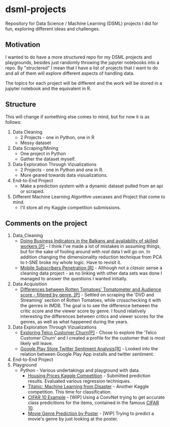 # dsml-projects
Repository for Data Science / Machine Learning (DSML) projects I did for fun, exploring different ideas and challenges.

## Motivation 
I wanted to do have a more structured repo for my DSML projects and playgrounds, besides just randomly throwing the jupyter notebooks into a repo.
By "structered" I mean that I have a list of projects that I want to do and all of them will explore different aspects of handling data.

The topics for each project will be different and the work will be stored in a jupyter notebook and the equivalent in R.

## Structure
This will change if something else comes to mind, but for now it is as follows:
1. Data Cleaning
    * 2 Projects - one in Python, one in R
    * Messy dataset
2. Data Scraping/Mining
    * One project in Python
    * Gather the dataset myself.
3. Data Exploration Through Vizualizations
    * 2 Projects - one in Python and one in R.
    * More geared towards data visiualizations.
4. End-to-End Project
    * Make a prediction system with a dynamic dataset pulled from an api or scraped.
5. Different Machine Learning Algorithm usecases and Project that come to mind.
    * I'll store all my Kaggle competition submissions.

## Comments on the project
1. Data_Cleaning
    * [Doing Business Indicators in the Balkans and availability of skilled workers [P]](https://github.com/gsam1/dsml-projects/blob/master/1_Data_Cleaning/1_DC_Python_Project.ipynb) - I think I've made a lot of mistakes in assuming things, but for the sake of fooling around with *real* data I will go on. In addition changing the dimensionality reduction technique from PCA to t-SNE broke my whole logic. Have to revisit it.
    * [Mobile Subscribers Penetration [R]](https://github.com/gsam1/dsml-projects/blob/master/1_Data_Cleaning/1_DC_R_Project.ipynb) - Although not a *classic* sense a cleaning data project - as no linking with other data sets was done I managed to answer the questions I wanted initially.
2. Data Acquisition
    * [Differences between Rotten Tomatoes' Tomatometer and Audience score - filtered by genre. [P]](https://github.com/gsam1/dsml-projects/blob/master/2_Data_Acquisition/1_DA_Python_Project.ipynb) - Settled on scraping the 'DVD and Streaming' section of Rotten Tomatoes, while crosschecking it with the genres in IMDB. The goal is to see the difference between the critic score and the viewer score by genre. I found relatively interesting the differences between critics and viewer scores for the genres, as well as what happened during the years.
3. Data Exploration Through Vizualizations
    * [Exploring Telco Customer Churn[P]](https://github.com/gsam1/dsml-projects/blob/master/3_Data_Storytelling/1_DS_Python.ipynb) - Chose to explore the 'Telco Customer Churn' and I created a profile for the customer that is most likely will leave.
    * [Google Play Store Twitter Sentiment Analysis[R]](https://github.com/gsam1/dsml-projects/blob/master/3_Data_Storytelling/1_DS_R.ipynb) - Looked into the relation between Google Play App installs and twitter sentiment.
4. End-to-End Project
5. Playground
    * Python - Various undertakings and playground with data.
        * [Housing Prices Kaggle Competition](https://github.com/gsam1/dsml-projects/blob/master/5_Playground/House_Prices_Advanced_Regression_Techniques.ipynb) - Submitted prediction results. Evaluated various regression techniques.
        * [Titanic: Machine Learning from Disaster](https://github.com/gsam1/dsml-projects/blob/master/5_Playground/Titanic_Machine_Learning_from_Disaster.ipynb) - Another Kaggle competition. This time for classification.
        * [CIFAR 10 Example](https://github.com/gsam1/dsml-projects/blob/master/5_Playground/CIFAR10_Example.ipynb) - [WIP] Using a ConvNet trying to get accurate class predicitions for the items, contained in the famous [CIFAR 10](https://www.cs.toronto.edu/~kriz/cifar.html).
        * [Movie Genre Prediction by Poster](https://github.com/gsam1/dsml-projects/blob/master/5_Playground/Movie_Genre_Prediction_by_Poster.ipynb) - [WIP] Trying to predict a movie's genre by just looking at the poster. 